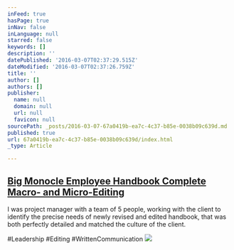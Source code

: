 ```yaml
---
inFeed: true
hasPage: true
inNav: false
inLanguage: null
starred: false
keywords: []
description: ''
datePublished: '2016-03-07T02:37:29.515Z'
dateModified: '2016-03-07T02:37:26.759Z'
title: ''
author: []
authors: []
publisher:
  name: null
  domain: null
  url: null
  favicon: null
sourcePath: _posts/2016-03-07-67a0419b-ea7c-4c37-b85e-0038b09c639d.md
published: true
url: 67a0419b-ea7c-4c37-b85e-0038b09c639d/index.html
_type: Article

---
```

## [Big Monocle Employee Handbook Complete Macro- and Micro-Editing][0]

I was project manager with a team of 5 people, working with the client to identify the precise needs of newly revised and edited  handbook, that was both perfectly detailed and matched the culture of the client.

\#Leadership \#Editing \#WrittenCommunication
![](https://the-grid-user-content.s3-us-west-2.amazonaws.com/77466fd2-678e-4906-bf99-302cefbee6da.png)

[0]: https://drive.google.com/file/d/0B_3Bn2B5HlnMc2NMQkFQeG80cVk/view?usp=sharing
